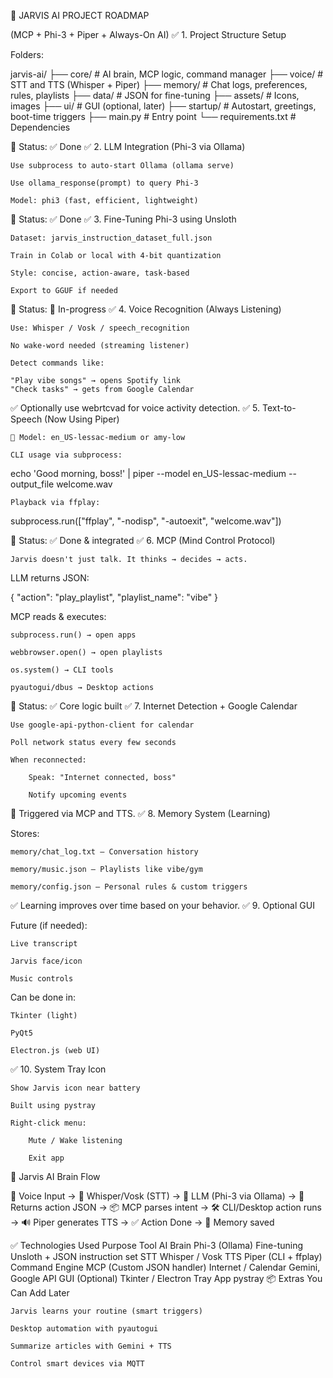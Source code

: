 🚀 JARVIS AI PROJECT ROADMAP

(MCP + Phi-3 + Piper + Always-On AI)
✅ 1. Project Structure Setup

Folders:

jarvis-ai/
├── core/               # AI brain, MCP logic, command manager
├── voice/              # STT and TTS (Whisper + Piper)
├── memory/             # Chat logs, preferences, rules, playlists
├── data/               # JSON for fine-tuning
├── assets/             # Icons, images
├── ui/                 # GUI (optional, later)
├── startup/            # Autostart, greetings, boot-time triggers
├── main.py             # Entry point
└── requirements.txt    # Dependencies

📌 Status: ✅ Done
✅ 2. LLM Integration (Phi-3 via Ollama)

    Use subprocess to auto-start Ollama (ollama serve)

    Use ollama_response(prompt) to query Phi-3

    Model: phi3 (fast, efficient, lightweight)

📌 Status: ✅ Done
✅ 3. Fine-Tuning Phi-3 using Unsloth

    Dataset: jarvis_instruction_dataset_full.json

    Train in Colab or local with 4-bit quantization

    Style: concise, action-aware, task-based

    Export to GGUF if needed

📌 Status: 🔧 In-progress
✅ 4. Voice Recognition (Always Listening)

    Use: Whisper / Vosk / speech_recognition

    No wake-word needed (streaming listener)

    Detect commands like:

    "Play vibe songs" → opens Spotify link
    "Check tasks" → gets from Google Calendar

✅ Optionally use webrtcvad for voice activity detection.
✅ 5. Text-to-Speech (Now Using Piper)

    🧠 Model: en_US-lessac-medium or amy-low

    CLI usage via subprocess:

echo 'Good morning, boss!' | piper --model en_US-lessac-medium --output_file welcome.wav

    Playback via ffplay:

subprocess.run(["ffplay", "-nodisp", "-autoexit", "welcome.wav"])

📌 Status: ✅ Done & integrated
✅ 6. MCP (Mind Control Protocol)

    Jarvis doesn't just talk. It thinks → decides → acts.

LLM returns JSON:

{
  "action": "play_playlist",
  "playlist_name": "vibe"
}

MCP reads & executes:

    subprocess.run() → open apps

    webbrowser.open() → open playlists

    os.system() → CLI tools

    pyautogui/dbus → Desktop actions

📌 Status: ✅ Core logic built
✅ 7. Internet Detection + Google Calendar

    Use google-api-python-client for calendar

    Poll network status every few seconds

    When reconnected:

        Speak: "Internet connected, boss"

        Notify upcoming events

📌 Triggered via MCP and TTS.
✅ 8. Memory System (Learning)

Stores:

    memory/chat_log.txt — Conversation history

    memory/music.json — Playlists like vibe/gym

    memory/config.json — Personal rules & custom triggers

✅ Learning improves over time based on your behavior.
✅ 9. Optional GUI

Future (if needed):

    Live transcript

    Jarvis face/icon

    Music controls

Can be done in:

    Tkinter (light)

    PyQt5

    Electron.js (web UI)

✅ 10. System Tray Icon

    Show Jarvis icon near battery

    Built using pystray

    Right-click menu:

        Mute / Wake listening

        Exit app

🧠 Jarvis AI Brain Flow

🎤 Voice Input
→ 🧠 Whisper/Vosk (STT)
→ 🧠 LLM (Phi-3 via Ollama)
→ 🧠 Returns action JSON
→ 📦 MCP parses intent
→ 🛠️ CLI/Desktop action runs
→ 🔊 Piper generates TTS
→ ✅ Action Done
→ 🧠 Memory saved

✅ Technologies Used
Purpose	Tool
AI Brain	Phi-3 (Ollama)
Fine-tuning	Unsloth + JSON instruction set
STT	Whisper / Vosk
TTS	Piper (CLI + ffplay)
Command Engine	MCP (Custom JSON handler)
Internet / Calendar	Gemini, Google API
GUI (Optional)	Tkinter / Electron
Tray App	pystray
📦 Extras You Can Add Later

    Jarvis learns your routine (smart triggers)

    Desktop automation with pyautogui

    Summarize articles with Gemini + TTS

    Control smart devices via MQTT
